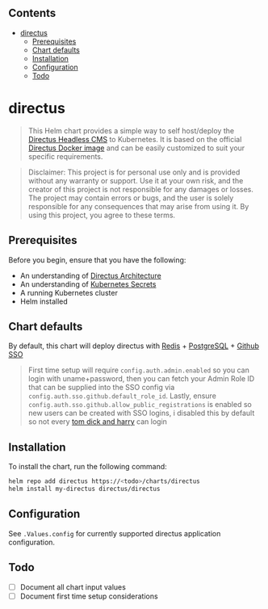 <!-- START doctoc generated TOC please keep comment here to allow auto update -->
<!-- DON'T EDIT THIS SECTION, INSTEAD RE-RUN doctoc TO UPDATE -->
## Contents

- [directus](#directus)
  - [Prerequisites](#prerequisites)
  - [Chart defaults](#chart-defaults)
  - [Installation](#installation)
  - [Configuration](#configuration)
  - [Todo](#todo)

<!-- END doctoc generated TOC please keep comment here to allow auto update -->

# directus

> This Helm chart provides a simple way to self host/deploy the [Directus Headless CMS](https://docs.directus.io/getting-started/introduction.html) to Kubernetes. It is based on the official [Directus Docker image](https://hub.docker.com/r/directus/directus) and can be easily customized to suit your specific requirements.


> Disclaimer:
This project is for personal use only and is provided without any warranty or support. Use it at your own risk, and the creator of this project is not responsible for any damages or losses. The project may contain errors or bugs, and the user is solely responsible for any consequences that may arise from using it. By using this project, you agree to these terms.

## Prerequisites

Before you begin, ensure that you have the following:
- An understanding of [Directus Architecture](https://docs.directus.io/getting-started/architecture.html)
- An understanding of [Kubernetes Secrets](https://kubernetes.io/docs/concepts/configuration/secret/)
- A running Kubernetes cluster
- Helm installed

## Chart defaults

By default, this chart will deploy directus with [Redis](https://hub.docker.com/r/bitnami/redis/) + [PostgreSQL](https://hub.docker.com/r/bitnami/postgresql/) + [Github SSO](https://docs.directus.io/self-hosted/config-options.html)

> First time setup will require `config.auth.admin.enabled` so you can login with uname+password, then you can fetch your Admin Role ID that can be supplied into the SSO config via `config.auth.sso.github.default_role_id`. Lastly, ensure `config.auth.sso.github.allow_public_registrations` is enabled so new users can be created with SSO logins, i disabled this by default so not every [tom dick and harry](https://en.wikipedia.org/wiki/Tom,_Dick_and_Harry) can login

## Installation

To install the chart, run the following command:

```bash
helm repo add directus https://<todo>/charts/directus
helm install my-directus directus/directus
```

## Configuration

See `.Values.config` for currently supported directus application configuration.

## Todo
- [ ] Document all chart input values
- [ ] Document first time setup considerations
